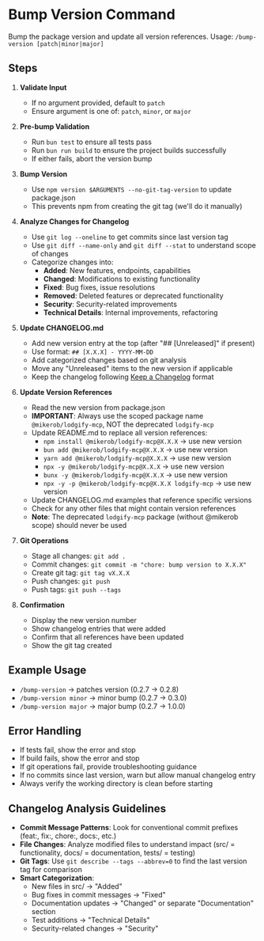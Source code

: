# Bump Version Command

Bump the package version and update all version references. Usage: `/bump-version [patch|minor|major]`

## Steps

1. **Validate Input**
   - If no argument provided, default to `patch`
   - Ensure argument is one of: `patch`, `minor`, or `major`

2. **Pre-bump Validation**
   - Run `bun test` to ensure all tests pass
   - Run `bun run build` to ensure the project builds successfully
   - If either fails, abort the version bump

3. **Bump Version**
   - Use `npm version $ARGUMENTS --no-git-tag-version` to update package.json
   - This prevents npm from creating the git tag (we'll do it manually)

4. **Analyze Changes for Changelog**
   - Use `git log --oneline` to get commits since last version tag
   - Use `git diff --name-only` and `git diff --stat` to understand scope of changes
   - Categorize changes into:
     - **Added**: New features, endpoints, capabilities
     - **Changed**: Modifications to existing functionality
     - **Fixed**: Bug fixes, issue resolutions
     - **Removed**: Deleted features or deprecated functionality
     - **Security**: Security-related improvements
     - **Technical Details**: Internal improvements, refactoring

5. **Update CHANGELOG.md**
   - Add new version entry at the top (after "## [Unreleased]" if present)
   - Use format: `## [X.X.X] - YYYY-MM-DD` 
   - Add categorized changes based on git analysis
   - Move any "Unreleased" items to the new version if applicable
   - Keep the changelog following [Keep a Changelog](https://keepachangelog.com/en/1.0.0/) format

6. **Update Version References**
   - Read the new version from package.json
   - **IMPORTANT**: Always use the scoped package name `@mikerob/lodgify-mcp`, NOT the deprecated `lodgify-mcp`
   - Update README.md to replace all version references:
     - `npm install @mikerob/lodgify-mcp@X.X.X` → use new version
     - `bun add @mikerob/lodgify-mcp@X.X.X` → use new version  
     - `yarn add @mikerob/lodgify-mcp@X.X.X` → use new version
     - `npx -y @mikerob/lodgify-mcp@X.X.X` → use new version
     - `bunx -y @mikerob/lodgify-mcp@X.X.X` → use new version
     - `npx -y -p @mikerob/lodgify-mcp@X.X.X lodgify-mcp` → use new version
   - Update CHANGELOG.md examples that reference specific versions
   - Check for any other files that might contain version references
   - **Note**: The deprecated `lodgify-mcp` package (without @mikerob scope) should never be used

7. **Git Operations**
   - Stage all changes: `git add .`
   - Commit changes: `git commit -m "chore: bump version to X.X.X"`
   - Create git tag: `git tag vX.X.X`
   - Push changes: `git push`
   - Push tags: `git push --tags`

8. **Confirmation**
   - Display the new version number
   - Show changelog entries that were added
   - Confirm that all references have been updated
   - Show the git tag created

## Example Usage
- `/bump-version` → patches version (0.2.7 → 0.2.8)
- `/bump-version minor` → minor bump (0.2.7 → 0.3.0)  
- `/bump-version major` → major bump (0.2.7 → 1.0.0)

## Error Handling
- If tests fail, show the error and stop
- If build fails, show the error and stop  
- If git operations fail, provide troubleshooting guidance
- If no commits since last version, warn but allow manual changelog entry
- Always verify the working directory is clean before starting

## Changelog Analysis Guidelines
- **Commit Message Patterns**: Look for conventional commit prefixes (feat:, fix:, chore:, docs:, etc.)
- **File Changes**: Analyze modified files to understand impact (src/ = functionality, docs/ = documentation, tests/ = testing)
- **Git Tags**: Use `git describe --tags --abbrev=0` to find the last version tag for comparison
- **Smart Categorization**: 
  - New files in src/ → "Added"
  - Bug fixes in commit messages → "Fixed"  
  - Documentation updates → "Changed" or separate "Documentation" section
  - Test additions → "Technical Details"
  - Security-related changes → "Security"